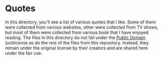 # Quotes

In this directory, you'll see a list of various quotes that I like. Some of them were collected from various websites, other were collected from TV shows, but most of them were collected from various book that I have enjoyed reading. The files in this directory do not fall under the [Public Domain](https://github.com/aleksandar-todorovic/notes/blob/master/LICENSE) (un)license as do the rest of the files from this repository. Instead, they remain under the original license by their creators and are shared here under the fair use.
